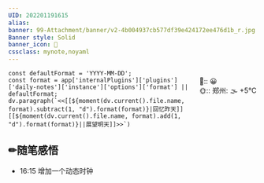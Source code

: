 ```yaml
---
UID: 202201191615 
alias:
banner: 99-Attachment/banner/v2-4b004937cb577df39e424172ee476d1b_r.jpg 
Banner style: Solid
banner_icon: 📝
cssclass: mynote,noyaml
---
```


<p class="stickies2" style="float:right;" >
💖::  😀  <br>
🌞:: 郑州: 🌫  +5°C

</p >

```dataviewjs
const defaultFormat = 'YYYY-MM-DD';
const format = app['internalPlugins']['plugins']['daily-notes']['instance']['options']['format'] || defaultFormat;
dv.paragraph(`<<[[${moment(dv.current().file.name, format).subtract(1, "d").format(format)}|回忆昨天]]  [[${moment(dv.current().file.name, format).add(1, "d").format(format)}||展望明天]]>>`)
```

## ✏随笔感悟

- 16:15 增加一个动态时钟
